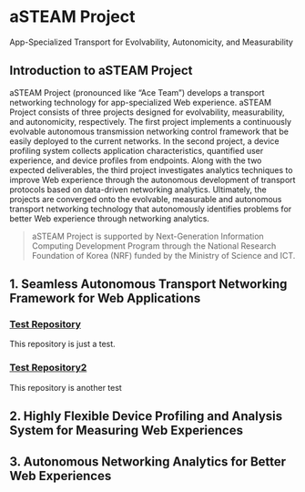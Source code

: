 # aSTEAM Project
App-Specialized Transport for Evolvability, Autonomicity, and Measurability
## Introduction to aSTEAM Project
aSTEAM Project (pronounced like “Ace Team”) develops a transport networking technology for app-specialized Web experience. aSTEAM Project consists of three projects designed for evolvability, measurability, and autonomicity, respectively. The first project implements a continuously evolvable autonomous transmission networking control framework that be easily deployed to the current networks. In the second project, a device profiling system collects application characteristics, quantified user experience, and device profiles from endpoints. Along with the two expected deliverables, the third project investigates analytics techniques to improve Web experience through the autonomous development of transport protocols based on data-driven networking analytics. Ultimately, the projects are converged onto the evolvable, measurable and autonomous transport networking technology that autonomously identifies problems for better Web experience through networking analytics.

> aSTEAM Project is supported by Next-Generation Information Computing Development Program through the National Research Foundation of Korea (NRF) funded by the Ministry of Science and ICT.

## 1. Seamless Autonomous Transport Networking Framework for Web Applications
### [Test Repository](https://google.com)
This repository is just a test.   
### [Test Repository2](https://google.com)
This repository is another test

## 2. Highly Flexible Device Profiling and Analysis System for Measuring Web Experiences

## 3. Autonomous Networking Analytics for Better Web Experiences

